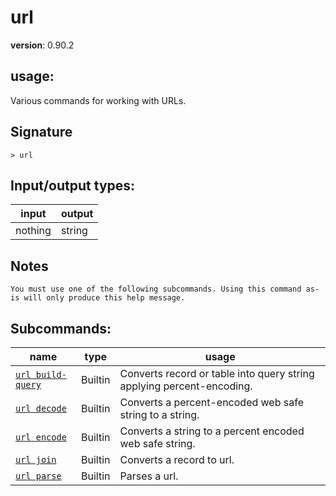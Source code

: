# url

**version**: 0.90.2

## **usage**:

Various commands for working with URLs.

## Signature

`> url `

## Input/output types:

| input   | output |
| ------- | ------ |
| nothing | string |

## Notes

```text
You must use one of the following subcommands. Using this command as-is will only produce this help message.
```

## Subcommands:

| name                                                   | type    | usage                                                                 |
| ------------------------------------------------------ | ------- | --------------------------------------------------------------------- |
| [`url build-query`](/commands/docs/url_build-query.md) | Builtin | Converts record or table into query string applying percent-encoding. |
| [`url decode`](/commands/docs/url_decode.md)           | Builtin | Converts a percent-encoded web safe string to a string.               |
| [`url encode`](/commands/docs/url_encode.md)           | Builtin | Converts a string to a percent encoded web safe string.               |
| [`url join`](/commands/docs/url_join.md)               | Builtin | Converts a record to url.                                             |
| [`url parse`](/commands/docs/url_parse.md)             | Builtin | Parses a url.                                                         |
